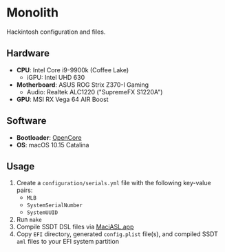 # Monolith

Hackintosh configuration and files.

## Hardware

* **CPU**: Intel Core i9-9900k (Coffee Lake)
    * iGPU: Intel UHD 630
* **Motherboard**: ASUS ROG Strix Z370-I Gaming
    * Audio: Realtek ALC1220 ("SupremeFX S1220A")
* **GPU**: MSI RX Vega 64 AIR Boost

## Software

* **Bootloader**: [OpenCore](https://github.com/acidanthera/opencorepkg)
* **OS**: macOS 10.15 Catalina

## Usage

1. Create a `configuration/serials.yml` file with the following key-value pairs:
    * `MLB`
	* `SystemSerialNumber`
	* `SystemUUID`
2. Run `make`
3. Compile SSDT DSL files via [MaciASL.app](https://github.com/acidanthera/MaciASL)
4. Copy `EFI` directory, generated `config.plist` file(s), and compiled SSDT
   `aml` files to your EFI system partition

